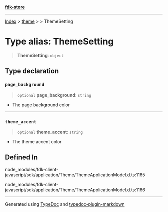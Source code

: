 [**fdk-store**](../../../README.md)
***

[Index](../../../API.md) > [theme](../../README.md) > [<internal>](../README.md) > ThemeSetting

# Type alias: ThemeSetting

> **ThemeSetting**: `object`

## Type declaration

### `page_background`

> `optional` **page\_background**: `string`

- The page background color

***

### `theme_accent`

> `optional` **theme\_accent**: `string`

- The theme accent color

## Defined In

node\_modules/fdk-client-javascript/sdk/application/Theme/ThemeApplicationModel.d.ts:1165

node\_modules/fdk-client-javascript/sdk/application/Theme/ThemeApplicationModel.d.ts:1166

***
Generated using [TypeDoc](https://typedoc.org/) and [typedoc-plugin-markdown](https://www.npmjs.com/package/typedoc-plugin-markdown)
